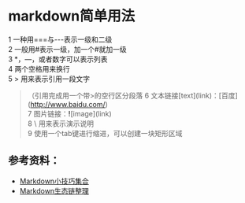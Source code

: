 # markdown简单用法

1 一种用===与---表示一级和二级  
2 一般用#表示一级，加一个#就加一级  
3 *，—，或者数字可以表示列表  
4 两个空格用来换行  
5 > 用来表示引用一段文字  
  > （引用完成用一个带>的空行区分段落 
6 文本链接\[text](link)：\[百度](http://www.baidu.com/)  
7 图片链接：**!**\[image](link)  
8 \ 用来表示演示说明  
9 使用一个tab键进行缩进，可以创建一块矩形区域 
## 参考资料：
* [Markdown小技巧集合](http://www.yangzhiping.com/tech/markdown-tips.html)
* [Markdown生态链整理](http://www.yangzhiping.com/tech/markdown-ecosystem.html)
 

